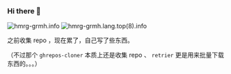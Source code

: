 ### Hi there 👋

![hmrg-grmh.info](https://github-readme-stats.vercel.app/api?username=hmrg-grmh&show_icons=true)
![hmrg-grmh.lang.top(8).info](https://github-readme-stats.vercel.app/api/top-langs/?username=hmrg-grmh&layout=compact&langs_count=8)

<!--
**hmrg-grmh/hmrg-grmh** is a ✨ _special_ ✨ repository because its `README.md` (this file) appears on your GitHub profile.

Here are some ideas to get you started:

- 🔭 I’m currently working on ...
- 🌱 I’m currently learning ...
- 👯 I’m looking to collaborate on ...
- 🤔 I’m looking for help with ...
- 💬 Ask me about ...
- 📫 How to reach me: ...
- 😄 Pronouns: ...
- ⚡ Fun fact: ...
-->


之前收集 repo ，现在累了，自己写了些东西。

（不过那个 `ghrepos-cloner` 本质上还是收集 repo 、 `retrier` 更是用来批量下载东西的。。。）

